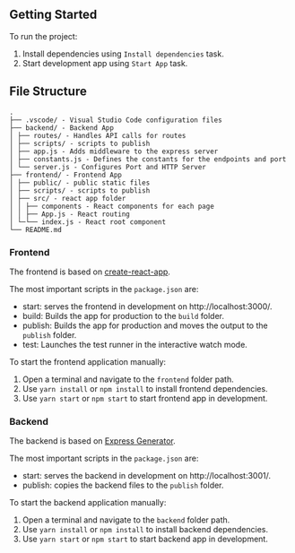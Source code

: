 ## Getting Started

To run the project:

1. Install dependencies using `Install dependencies` task.
2. Start development app using `Start App` task.

## File Structure
```
.
├── .vscode/ - Visual Studio Code configuration files
├── backend/ - Backend App
│ ├── routes/ - Handles API calls for routes
│ ├── scripts/ - scripts to publish
│ ├── app.js - Adds middleware to the express server
│ ├── constants.js - Defines the constants for the endpoints and port
│ └── server.js - Configures Port and HTTP Server
├── frontend/ - Frontend App
│ ├── public/ - public static files
│ ├── scripts/ - scripts to publish
│ ├── src/ - react app folder
│ │ ├── components - React components for each page
│ │ ├── App.js - React routing
│ └─└── index.js - React root component
└── README.md
```

### Frontend

The frontend is based on [create-react-app](https://github.com/facebook/create-react-app).

The most important scripts in the `package.json` are:
  - start: serves the frontend in development on http://localhost:3000/.
  - build: Builds the app for production to the `build` folder.
  - publish: Builds the app for production and moves the output to the `publish` folder.
  - test: Launches the test runner in the interactive watch mode.

To start the frontend application manually:
  1. Open a terminal and navigate to the `frontend` folder path.
  2. Use `yarn install` or `npm install` to install frontend dependencies.
  3. Use `yarn start` or `npm start` to start frontend app in development.

### Backend

The backend is based on [Express Generator](https://expressjs.com/en/starter/generator.html).

The most important scripts in the `package.json` are:
  - start: serves the backend in development on http://localhost:3001/.
  - publish: copies the backend files to the `publish` folder.

To start the backend application manually:
  1. Open a terminal and navigate to the `backend` folder path.
  2. Use `yarn install` or `npm install` to install backend dependencies.
  3. Use `yarn start` or `npm start` to start backend app in development.

